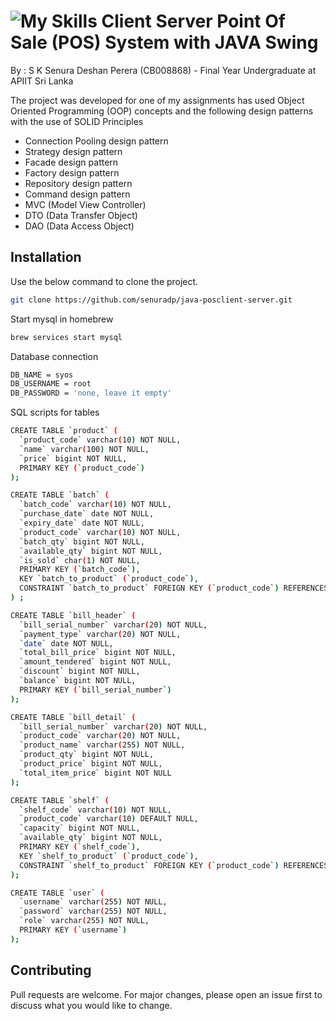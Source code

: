 # ![My Skills](https://skills.thijs.gg/icons?i=java&theme=light)   Client Server Point Of Sale (POS) System with JAVA Swing

By : S K Senura Deshan Perera (CB008868) - Final Year Undergraduate at APIIT Sri Lanka

The project was developed for one of my assignments has used Object Oriented Programming (OOP) concepts and the following design patterns with the use of SOLID Principles

- Connection Pooling design pattern
- Strategy design pattern
- Facade design pattern
- Factory design pattern
- Repository design pattern
- Command design pattern
- MVC (Model View Controller)
- DTO (Data Transfer Object)
- DAO (Data Access Object)

## Installation

Use the below command to clone the project.

```bash
git clone https://github.com/senuradp/java-posclient-server.git
```

Start mysql in homebrew

```bash
brew services start mysql
```

Database connection

```bash
DB_NAME = syos
DB_USERNAME = root
DB_PASSWORD = 'none, leave it empty'
```

SQL scripts for tables
```bash
CREATE TABLE `product` (
  `product_code` varchar(10) NOT NULL,
  `name` varchar(100) NOT NULL,
  `price` bigint NOT NULL,
  PRIMARY KEY (`product_code`)
);
```

```bash
CREATE TABLE `batch` (
  `batch_code` varchar(10) NOT NULL,
  `purchase_date` date NOT NULL,
  `expiry_date` date NOT NULL,
  `product_code` varchar(10) NOT NULL,
  `batch_qty` bigint NOT NULL,
  `available_qty` bigint NOT NULL,
  `is_sold` char(1) NOT NULL,
  PRIMARY KEY (`batch_code`),
  KEY `batch_to_product` (`product_code`),
  CONSTRAINT `batch_to_product` FOREIGN KEY (`product_code`) REFERENCES `product` (`product_code`)
) ;
```

```bash
CREATE TABLE `bill_header` (
  `bill_serial_number` varchar(20) NOT NULL,
  `payment_type` varchar(20) NOT NULL,
  `date` date NOT NULL,
  `total_bill_price` bigint NOT NULL,
  `amount_tendered` bigint NOT NULL,
  `discount` bigint NOT NULL,
  `balance` bigint NOT NULL,
  PRIMARY KEY (`bill_serial_number`)
);
```

```bash
CREATE TABLE `bill_detail` (
  `bill_serial_number` varchar(20) NOT NULL,
  `product_code` varchar(20) NOT NULL,
  `product_name` varchar(255) NOT NULL,
  `product_qty` bigint NOT NULL,
  `product_price` bigint NOT NULL,
  `total_item_price` bigint NOT NULL
);
```

```bash
CREATE TABLE `shelf` (
  `shelf_code` varchar(10) NOT NULL,
  `product_code` varchar(10) DEFAULT NULL,
  `capacity` bigint NOT NULL,
  `available_qty` bigint NOT NULL,
  PRIMARY KEY (`shelf_code`),
  KEY `shelf_to_product` (`product_code`),
  CONSTRAINT `shelf_to_product` FOREIGN KEY (`product_code`) REFERENCES `product` (`product_code`)
);
```

```bash
CREATE TABLE `user` (
  `username` varchar(255) NOT NULL,
  `password` varchar(255) NOT NULL,
  `role` varchar(255) NOT NULL,
  PRIMARY KEY (`username`)
);
```

## Contributing

Pull requests are welcome. For major changes, please open an issue first
to discuss what you would like to change.


